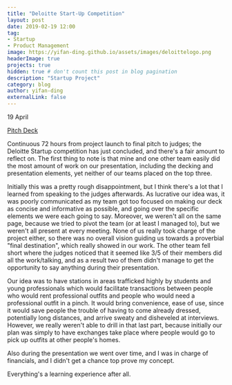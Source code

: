 ```yaml
---
title: "Deloitte Start-Up Competition"
layout: post
date: 2019-02-19 12:00
tag:
- Startup
- Product Management
image: https://yifan-ding.github.io/assets/images/deloittelogo.png
headerImage: true
projects: true
hidden: true # don't count this post in blog pagination
description: "Startup Project"
category: blog
author: yifan-ding
externalLink: false
---
```


19 April

[Pitch Deck](https://yifan-ding.github.io/assets/Deloitte-Powerpoint-FINAL.pptx)

Continuous 72 hours from project launch to final pitch to judges; the Deloitte Startup competition has just concluded, and there's a fair amount to reflect on. The first thing to note is that mine and one other team easily did the most amount of work on our presentation, including the decking and presentation elements, yet neither of our teams placed on the top three.

Initially this was a pretty rough disappointment, but I think there's a lot that I learned from speaking to the judges afterwards. As lucrative our idea was, it was poorly communicated as my team got too focused on making our deck as concise and informative as possible, and going over the specific elements we were each going to say. Moreover, we weren't all on the same page, because we tried to pivot the team (or at least I managed to), but we weren't all present at every meeting. None of us really took charge of the project either, so there was no overall vision guiding us towards a proverbial "final destination", which really showed in our work. The other team fell short where the judges noticed that it seemed like 3/5 of their members did all the work/talking, and as a result two of them didn't manage to get the opportunity to say anything during their presentation.

Our idea was to have stations in areas trafficked highly by students and young professionals which would facilitate transactions between people who would rent professional outfits and people who would need a professional outfit in a pinch. It would bring convenience, ease of use, since it would save people the trouble of having to come already dressed, potentially long distances, and arrive sweaty and disheveled at interviews. However, we really weren't able to drill in that last part, because initially our plan was simply to have exchanges take place where people would go to pick up outfits at other people's homes.

Also during the presentation we went over time, and I was in charge of financials, and I didn't get a chance top prove my concept.

Everything's a learning experience after all.
